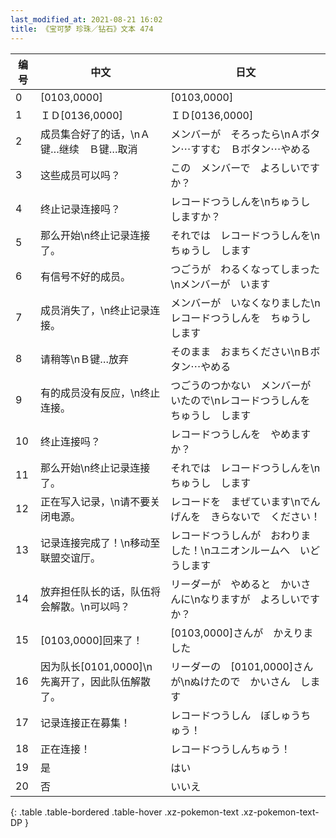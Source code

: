 ```yaml
---
last_modified_at: 2021-08-21 16:02
title: 《宝可梦 珍珠／钻石》文本 474
---
```

| 编号 | 中文 | 日文 |
| ---- | ---- | ---- |
| 0 | [0103,0000] | [0103,0000] |
| 1 | ＩＤ[0136,0000] | ＩＤ[0136,0000] |
| 2 | 成员集合好了的话，\nＡ键…继续　Ｂ键…取消 | メンバーが　そろったら\nＡボタン⋯すすむ　Ｂボタン⋯やめる |
| 3 | 这些成员可以吗？ | この　メンバーで　よろしいですか？ |
| 4 | 终止记录连接吗？ | レコードつうしんを\nちゅうし　しますか？ |
| 5 | 那么开始\n终止记录连接了。 | それでは　レコードつうしんを\nちゅうし　します |
| 6 | 有信号不好的成员。 | つごうが　わるくなってしまった\nメンバーが　います |
| 7 | 成员消失了，\n终止记录连接。 | メンバーが　いなくなりました\nレコードつうしんを　ちゅうし　します |
| 8 | 请稍等\nＢ键…放弃 | そのまま　おまちください\nＢボタン⋯やめる |
| 9 | 有的成员没有反应，\n终止连接。 | つごうのつかない　メンバーがいたので\nレコードつうしんを　ちゅうし　します |
| 10 | 终止连接吗？ | レコードつうしんを　やめますか？ |
| 11 | 那么开始\n终止记录连接了。 | それでは　レコードつうしんを\nちゅうし　します |
| 12 | 正在写入记录，\n请不要关闭电源。 | レコードを　まぜています\nでんげんを　きらないで　ください！ |
| 13 | 记录连接完成了！\n移动至联盟交谊厅。 | レコードつうしんが　おわりました！\nユニオンルームへ　いどうします |
| 14 | 放弃担任队长的话，队伍将会解散。\n可以吗？ | リーダーが　やめると　かいさんに\nなりますが　よろしいですか？ |
| 15 | [0103,0000]回来了！ | [0103,0000]さんが　かえりました |
| 16 | 因为队长[0101,0000]\n先离开了，因此队伍解散了。 | リーダーの　[0101,0000]さんが\nぬけたので　かいさん　します |
| 17 | 记录连接正在募集！ | レコードつうしん　ぼしゅうちゅう！ |
| 18 | 正在连接！ | レコードつうしんちゅう！ |
| 19 | 是 | はい |
| 20 | 否 | いいえ |
{: .table .table-bordered .table-hover .xz-pokemon-text .xz-pokemon-text-DP }